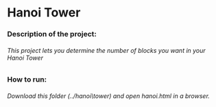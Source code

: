 # Hanoi Tower

### Description of the project:

###### This project lets you determine the number of blocks you want in your Hanoi Tower

### How to run:

###### Download this folder (../hanoi\tower) and open hanoi.html in a browser.

